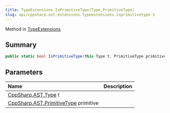```yaml
---
title: TypeExtensions.IsPrimitiveType(Type,PrimitiveType)
slug: api/cppsharp.ast.extensions.typeextensions.isprimitivetype-3
---
```

Method in [TypeExtensions](/api/cppsharp/ast/extensions/typeextensions)

## Summary



```csharp
public static bool IsPrimitiveType(this Type t, PrimitiveType primitive)
```

## Parameters

|Name|Description|
|:---|:---|
|[CppSharp.AST.Type](/api/cppsharp/ast/type) t||
|[CppSharp.AST.PrimitiveType](/api/cppsharp/ast/primitivetype) primitive||

